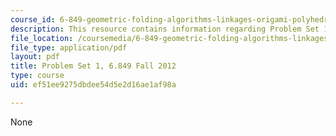 ```yaml
---
course_id: 6-849-geometric-folding-algorithms-linkages-origami-polyhedra-fall-2012
description: This resource contains information regarding Problem Set 1.
file_location: /coursemedia/6-849-geometric-folding-algorithms-linkages-origami-polyhedra-fall-2012/ef51ee9275dbdee54d5e2d16ae1af98a_MIT6_849F12_ps1.pdf
file_type: application/pdf
layout: pdf
title: Problem Set 1, 6.849 Fall 2012
type: course
uid: ef51ee9275dbdee54d5e2d16ae1af98a

---
```

None